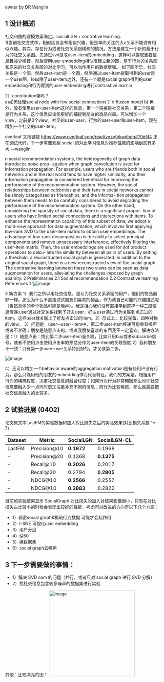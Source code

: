 owner by DR Wanglin

## 1 设计概述
社交和图的建模方案确定。socialLGN + contrative learning.  
1)当前社交方式中，相似朋友会有相似兴趣，但是单向关注的大v关系不能说有相似兴趣。其次，存在行为或者社交关系很稀疏的情况。方法是建立一个新的基于行为的社交关系图。先通过svd提取user-item的embedding，这样可以提取重要信息且减少噪音。然后使用user embedding相似度建立新的图，基于行为的关系图和原来的社交关系图的对比学习，可以当作用户的数据增强。
如下图所示，社交关系是一个图，然后user-item是一个图，然后通过user-item提取得到的user是一个user图。loss除了user-item之外，还有一个就是social graph得到的user embedding和行为得到的user embedding进行contrastive learnin

2）contribution够吗？  
 a)如何处理social node with few social connections？ diffusion model
 b) 另外，没有使用user-user-item这样的信息，第一个链接是社交关系，第二个链接是行为关系，这个信息应该能更好的捕捉到朋友的商品兴趣。可以增加一个view，之前是3个view，社交的user-user，行为的user-user和user-item，现在增加一个社交的user-item。

overleaf 文档链接 https://www.overleaf.com/read/vnzvthkwdhdn#70e5f4 正在调试代码，下一步需要观察 social 的对比学习信息对推荐性能的影响到底有多大  —wanglin

n social recommendation systems, the heterogeneity of graph data introduces noise prop-
agation when graph convolution is used for information propagation. For example, users
who are friends both in social networks and in the real world tend to have higher similarity,
and their information propagation is considered beneficial for improving the performance
of the recommendation system. However, the social relationships between celebrities and
their fans in social networks cannot be simply categorized as friendships, and the informa-
tion propagation between them needs to be carefully considered to avoid degrading the
performance of the recommendation system.
On the other hand, considering the sparsity of social data, there is a significant propor-
tion of users who have limited social connections and interactions with items. To enhance
the representation capability of this subset of data, we adopt a multi-view approach for
data augmentation, which involves first applying low-rank SVD to the user-item matrix
to obtain user embeddings. The advantage of low-rank decomposition is the ability to
select principal components and remove unnecessary interference, effectively filtering the
user-item matrix. Then, the user embeddings are used for dot product operations to calcu-
late the similarity between all pairs of users. By setting a threshold, a reconstructed social
graph is generated. In addition to the original social graph, there is a new reconstructed
view of the social graph. The contrastive learning between these two views can be seen as
data augmentation for users, alleviating the challenges imposed by graph sparsity.
2 Preliminaries
2.1 Social recommendation
2.2 Contrastive learning
References
1
‘![image](https://github.com/xuanjixiao/onerec/assets/15994016/c1aa76bd-b464-46ab-bd15-2523bfecd7af)

3 新方案
1）我们之所以用社交信息，是认为社交关系紧密的用户，他们的物品偏好一样。那么为什么不直接试试朋友们喜欢的物品，作为我自己可能的兴趣描述呢（当然具体的单个物品可能是噪声）。我是担心我们没有直接学到这样一种二度信息传递:user通过社交关系找到了好友user，好友user通过行为关联到点击过的item。这样user就关联上了好友点击过的item。2）形式上，比较完备，四种对称的view。 3）问题是，user--user--item中，第二步user-item传递可能会有噪声或者不准确：朋友是随意点击的，或者我朋友喜欢的东西我不一定喜欢。解决方法是：1）随意点击：找到第二步user-item强关联，比如只用buy或者subscirbe信号，或者不使用点击使用点击率的预估分作为user-item的关联强度 2）我和朋友不一致：只有第一步user-user关系特别好的，才关联第二步。

![image](https://github.com/user-attachments/assets/97d7936f-28ea-42f7-a41a-a8941b6345e9)

4）还可以增加一个behavior aware的aggregation
motivation是有些用户没有行为，那么只能用他的朋友的embedding作为代替特征。我们的方案是，根据用户行为的稀疏程度，决定社交信息的融合程度；如果行为行为非常稠密那么也许社交信息要融入少一点同时更加注重补充不同的信息；而行为比较稀疏，那么就需要把社交信息融入的比较多。

## 2 试验进展 (0402)

论文原文中LastFM的实验数据和加入对比损失之后的实验效果(对比损失系数 1e-7)

| Dataset | Metric | SocialLGN |SocialLGN-CL
| -------- | -------- | -------- |-----------
| LastFM     | Precision@10     | **0.1972**     | 0.1968
| -     | Precision@20     | 0.1368     |**0.1375**
| -     | Recall@10     | **0.2026**     |0.2017
| -     | Recall@20     | 0.2794     |**0.2805**
| -     | NDCG@10     | **0.2566**     |0.2557
| -     | NDCG@10     | **0.2883**     |0.2822

目前的实验结果显示 SocialGraph 对比损失的加入对结果影像很小，只有在对比损失占比较小的时候会表现出较好的性能，考虑可以改进的方向有以下几个方面：
* 1）稠密social graph&稀疏行为数据 可能才会起作用
* 2）t-SNE 可视化user embedding
* 3）用户分层
* 4）@50
* 5）换数据集
* 6）social graph去噪声

## 3 下一步需要做的事情：
  * 1）解决 SVD oom 的问题（并行，或者只对 social graph 进行 SVD 分解）
  * 2）找社交信息包含较多噪声的数据集进行实验

其他：比较漂亮的图：
<img width="280" alt="image" src="https://github.com/user-attachments/assets/6cbe77d1-29a3-4ec0-875d-7d9730b255c0">

